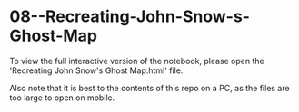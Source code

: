 # 08--Recreating-John-Snow-s-Ghost-Map

To view the full interactive version of the notebook, please open the 'Recreating John Snow's Ghost Map.html' file. 

Also note that it is best to the contents of this repo on a PC, as the files are too large to open on mobile.
